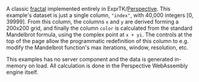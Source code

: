 A classic [fractal](https://en.wikipedia.org/wiki/Mandelbrot_set) implemented
entirely in
ExprTK/[Perspective](https://github.com/perspective-dev/perspective). This
example's dataset is just a single column, `"index"`, with 40,000 integers [0,
39999]. From this column, the columns `x` and `y` are derived forming a 200x200
grid, and finally the column `color` is calculated from the standard Mandelbrot
formula, using the complex point at `x + yi`. The controls at the top of the
page allow the programmatic redefinition of this column to e.g. modify the
Mandelbrot function's max iterations, window, resolution, etc.

This examples has no server component and the data is generated in-memory on
load. All calculation is done in the Perspective WebAssembly engine itself.

